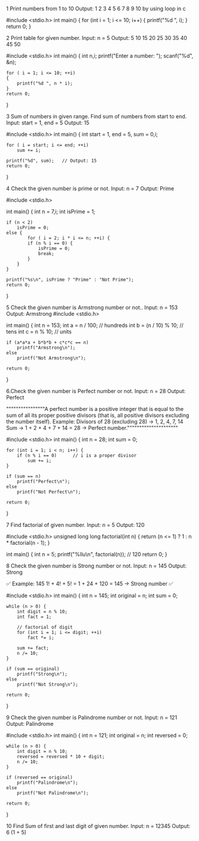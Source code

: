 1 Print numbers from 1 to 10
Output: 1 2 3 4 5 6 7 8 9 10 by using loop in c

#include <stdio.h>
int main() {
    for (int i = 1; i <= 10; i++) {
        printf("%d ", i);
    }
    return 0;
}

2 Print table for given number.
Input: n = 5
Output: 5 10 15 20 25 30 35 40 45 50

#include <stdio.h>
int main() {
    int n,i;
    printf("Enter a number: ");
    scanf("%d", &n);

    for ( i = 1; i <= 10; ++i) 
	{
        printf("%d ", n * i);
    }
    return 0;
}

3 Sum of numbers in given range.
Find sum of numbers from start to end.
Input: start = 1, end = 5
Output: 15

#include <stdio.h>
int main() {
    int start = 1, end = 5, sum = 0,i;

    for ( i = start; i <= end; ++i)
        sum += i;

    printf("%d", sum);   // Output: 15
    return 0;
}

4 Check the given number is prime or not.
Input: n = 7
Output: Prime

#include <stdio.h>

int main() {
    int n = 7,i;
    int isPrime = 1;          

    if (n < 2)               
        isPrime = 0;
    else {
            for ( i = 2; i * i <= n; ++i) {
            if (n % i == 0) { 
                isPrime = 0;
                break;
            }
        }
    }

    printf("%s\n", isPrime ? "Prime" : "Not Prime");
    return 0;
}

5 Check the given number is Armstrong number or not..
Input: n = 153
Output: Armstrong
#include <stdio.h>

int main() {
    int n = 153;
    int a = n / 100;        // hundreds
    int b = (n / 10) % 10;  // tens
    int c = n % 10;         // units

    if (a*a*a + b*b*b + c*c*c == n)
        printf("Armstrong\n");
    else
        printf("Not Armstrong\n");

    return 0;
}

6.Check the given number is Perfect number or not.
Input: n = 28
Output: Perfect

""""""""""""""""A perfect number is a positive integer that is equal to the sum of all its proper positive divisors (that is, all positive divisors excluding the number itself).
Example:
Divisors of 28 (excluding 28) → 1, 2, 4, 7, 14
Sum → 1 + 2 + 4 + 7 + 14 = 28 → Perfect number."""""""""""""""""""""

#include <stdio.h>
int main() {
    int n = 28;
    int sum = 0;

    for (int i = 1; i < n; i++) {
        if (n % i == 0)      // i is a proper divisor
            sum += i;
    }

    if (sum == n)
        printf("Perfect\n");
    else
        printf("Not Perfect\n");

    return 0;
}

7 Find factorial of given number.
Input: n = 5
Output: 120

#include <stdio.h>
unsigned long long factorial(int n) {
    return (n <= 1) ? 1 : n * factorial(n - 1);
}

int main() {
    int n = 5;
    printf("%llu\n", factorial(n));  // 120
    return 0;
}

8 Check the given number is Strong number or not.
Input: n = 145
Output: Strong

✅ Example:
145
1! + 4! + 5! = 1 + 24 + 120 = 145 → Strong number ✅

#include <stdio.h>
int main() {
    int n = 145;
    int original = n;
    int sum = 0;

    while (n > 0) {
        int digit = n % 10;
        int fact = 1;

        // factorial of digit
        for (int i = 1; i <= digit; ++i)
            fact *= i;

        sum += fact;
        n /= 10;
    }

    if (sum == original)
        printf("Strong\n");
    else
        printf("Not Strong\n");

    return 0;
}


9 Check the given number is Palindrome number or not.
Input: n = 121
Output: Palindrome

#include <stdio.h>
int main() {
    int n = 121;
    int original = n;
    int reversed = 0;

    while (n > 0) {
        int digit = n % 10;
        reversed = reversed * 10 + digit;
        n /= 10;
    }

    if (reversed == original)
        printf("Palindrome\n");
    else
        printf("Not Palindrome\n");

    return 0;
}

10 Find Sum of first and last digit of given number.
Input: n = 12345
Output: 6 (1 + 5)

